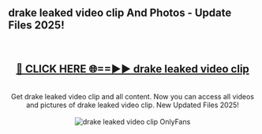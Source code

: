 <h2>drake leaked video clip And Photos - Update Files 2025!</h2>
<br>
<div align="center">
<h2><a href="https://linkcuts.com/hfmhzwbr" rel="nofollow">🔴 CLICK HERE 🌐==►► drake leaked video clip</a></h2>
<br>
Get drake leaked video clip and all content. Now you can access all videos and pictures of drake leaked video clip. New Updated Files 2025!
<br>
<br>
<a href="https://linkcuts.com/hfmhzwbr" rel="nofollow" data-target="animated-image.originalLink"><img src="https://i.ibb.co.com/WyWwxjT/player-gif2.gif" alt="drake leaked video clip OnlyFans" style="max-width: 100%; display: inline-block;" data-target="animated-image.originalImage"></a>
</div>
<br>